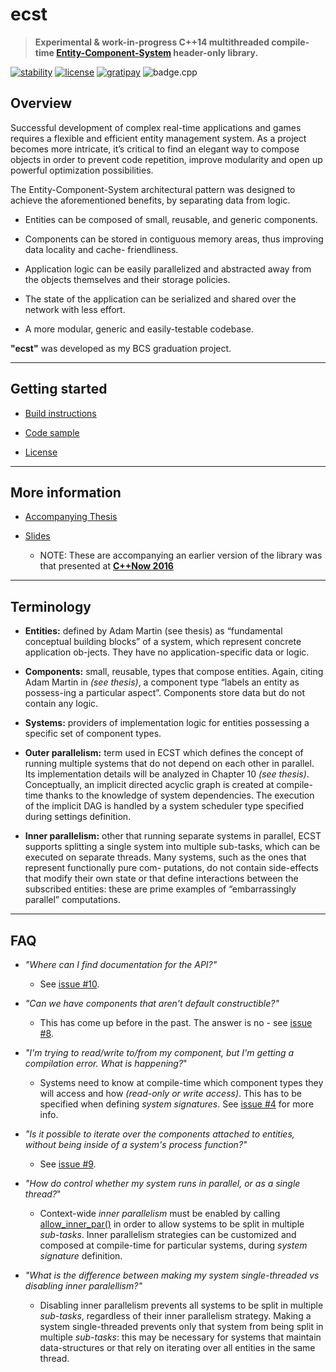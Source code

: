 # ecst

> **Experimental & work-in-progress C++14 multithreaded compile-time [Entity-Component-System](https://en.wikipedia.org/wiki/Entity_component_system) header-only library.**

[![stability][badge.stability]][stability]
[![license][badge.license]][license]
[![gratipay][badge.gratipay]][gratipay]
![badge.cpp](https://img.shields.io/badge/c++-14-ff69b4.svg?style=flat-square)

[badge.stability]: https://img.shields.io/badge/stability-experimental-orange.svg?style=flat-square
[badge.license]: http://img.shields.io/badge/license-afl%203.0-blue.svg?style=flat-square
[badge.gratipay]: https://img.shields.io/gratipay/user/SuperV1234.svg?style=flat-square

[stability]: http://github.com/badges/stability-badges
[license]: https://github.com/SuperV1234/ecst/blob/master/LICENSE
[gratipay]: https://gratipay.com/~SuperV1234/



## Overview

Successful development of complex real-time applications and games requires a flexible and efficient entity management system. As a project becomes more intricate, it’s critical to find an elegant way to compose objects in order to prevent code repetition, improve modularity and open up powerful optimization possibilities.

The Entity-Component-System architectural pattern was designed to achieve the aforementioned benefits, by separating data from logic.

* Entities can be composed of small, reusable, and generic components.

* Components can be stored in contiguous memory areas, thus improving data locality and cache-
friendliness.

* Application logic can be easily parallelized and abstracted away from the objects themselves and
their storage policies.

* The state of the application can be serialized and shared over the network with less effort.

* A more modular, generic and easily-testable codebase.

**"ecst"** was developed as my BCS graduation project.

---------------------------------------------------------------------------------------------------

## Getting started

* [Build instructions](BUILD_INSTRUCTIONS.md)

* [Code sample](CODE_SAMPLE.md)

* [License](LICENSE)

---------------------------------------------------------------------------------------------------

## More information

* [Accompanying Thesis](https://github.com/SuperV1234/bcs_thesis)

* [Slides](https://github.com/SuperV1234/cppnow2016)

    * NOTE: These are accompanying an earlier version of the library was that presented at [**C++Now 2016**](https://cppnow2016.sched.org/event/6SgH/implementation-of-a-multithreaded-compile-time-ecs-in-c14)

--------------------------------------------------------------------------------------------------

## Terminology

* **Entities:** defined by Adam Martin (see thesis) as “fundamental conceptual building blocks” of a system, which represent concrete application ob-jects. They have no application-specific data or logic.

* **Components:** small, reusable, types that compose entities. Again, citing Adam Martin in *(see thesis)*, a component type “labels an entity as possess-ing a particular aspect”. Components store data but do not contain any logic.

* **Systems:** providers of implementation logic for entities possessing a specific set of component types.

* **Outer parallelism:** term used in ECST which defines the concept of running multiple systems that do not depend on each other in parallel. Its implementation details will be analyzed in Chapter 10 *(see thesis)*. Conceptually, an implicit directed acyclic graph is created at compile-time thanks to the knowledge of system dependencies. The execution of the implicit DAG is handled by a
system scheduler type specified during settings definition.

* **Inner parallelism:** other that running separate systems in parallel, ECST supports splitting a single system into multiple sub-tasks, which can be executed on separate threads. Many systems, such as the ones that represent functionally pure com- putations, do not contain side-effects that modify their own state or that define interactions between the subscribed entities: these are prime examples of “embarrassingly parallel” computations.

---------------------------------------------------------------------------------------------------

## FAQ

* *"Where can I find documentation for the API?"*

    * See [issue #10](https://github.com/SuperV1234/ecst/issues/10).

* *"Can we have components that aren't default constructible?"*

    * This has come up before in the past. The answer is no - see [issue #8](https://github.com/SuperV1234/ecst/issues/8).

* *"I'm trying to read/write to/from my component, but I'm getting a compilation error. What is happening?*"

    * Systems need to know at compile-time which component types they will access and how *(read-only or write access)*. This has to be specified when defining *system signatures*. See [issue #4](https://github.com/SuperV1234/ecst/issues/4) for more info.

* *"Is it possible to iterate over the components attached to entities, without being inside of a system's process function?"*

    * See [issue #9](https://github.com/SuperV1234/ecst/issues/9#issuecomment-244577591).

* *"How do control whether my system runs in parallel, or as a single thread?*"

    * Context-wide *inner parallelism* must be enabled by calling [allow_inner_par()](https://github.com/SuperV1234/ecst/blob/7f0f84a0e496d0a83ce07a41260f08528bbf79ac/include/ecst/settings/data.hpp#L118) in order to allow systems to be split in multiple *sub-tasks*. Inner parallelism strategies can be customized and composed at compile-time for particular systems, during *system signature* definition.

*  *"What is the difference between making my system single-threaded vs disabling inner paralellism?"*

    * Disabling inner parallelism prevents all systems to be split in multiple *sub-tasks*, regardless of their inner parallelism strategy. Making a system single-threaded prevents only that system from being split in multiple *sub-tasks*: this may be necessary for systems that maintain data-structures or that rely on iterating over all entities in the same thread.

